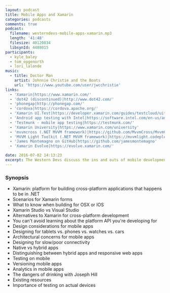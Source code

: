 ```yaml
---
layout: podcast
title: Mobile Apps and Xamarin
categories: podcasts
comments: true
podcast:
  filename: westerndevs-mobile-apps-xamarin.mp3
  length: '41:48'
  filesize: 40120834
  libsynId: 4488015
participants:
  - kyle_baley
  - tom_opgenorth
  - lori_lalonde
music:
  - title: Doctor Man
    artist: Johnnie Christie and the Boats
    url: 'https://www.youtube.com/user/jwcchristie'
links:
  - 'Xamarin|https://www.xamarin.com/'
  - 'dot42 (discontinued)|http://www.dot42.com/'
  - 'phonegap|http://phonegap.com/'
  - 'cordova|https://cordova.apache.org/'
  - 'Xamarin UI.Test|https://developer.xamarin.com/guides/testcloud/uitest/'
  - 'Android app testing with Intel|https://software.intel.com/en-us/android/app-testing'
  - 'Testmunk - mobile app testing|https://testmunk.com/'
  - 'Xamarin University|https://www.xamarin.com/university'
  - 'mvvmcross (.NET MVVM framework)|https://github.com/MvvmCross/MvvmCross'
  - 'MVVM Light Toolkit (.NET MVVM framework)|https://mvvmlight.codeplex.com/'
  - 'James Montemagno on GitHub|https://github.com/jamesmontemagno'
  - 'Xamarin Evolve|https://evolve.xamarin.com/'

date: 2016-07-02 14:13:23
excerpt: The Western Devs discuss the ins and outs of mobile development and Xamarin
---
```


### Synopsis

* Xamarin: platform for building cross-platform applications that happens to be in .NET
* Scenarios for Xamarin forms
* What to know when building for OSX or IOS
* Xamarin Studio vs Visual Studio
* Alternatives to Xamarin for cross-platform development
* You can't avoid learning about the platform API you're developing for
* Design considerations for mobile apps
* Designing for tablets vs. phones vs. watches vs. cars
* Architectural concerns for mobile apps
* Designing for slow/poor connectivity
* Native vs hybrid apps
* Distinguishing between hybrid apps and responsive web apps
* Testing on mobile
* Versioning mobile apps
* Analytics in mobile apps
* The dangers of drinking with Joseph Hill
* Existing resources
* Importance of testing on actual devices
